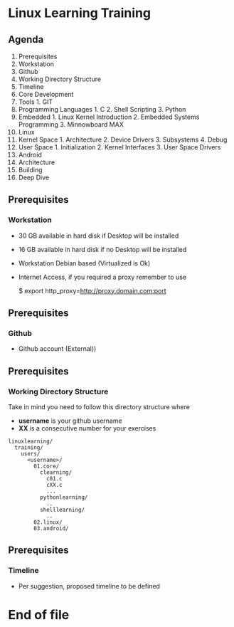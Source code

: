 # Linux Learning Training

## Agenda

1. Prerequisites
  1. Workstation
  2. Github
  3. Working Directory Structure
  4. Timeline
2. Core Development
  1. Tools
    1. GIT
  2. Programming Languages
    1. C
    2. Shell Scripting
    3. Python
  3. Embedded
    1. Linux Kernel Introduction
    2. Embedded Systems Programming
    3. Minnowboard MAX
3. Linux
  1. Kernel Space
    1. Architecture
    2. Device Drivers
    3. Subsystems
    4. Debug
  2. User Space
    1. Initialization
    2. Kernel Interfaces
    3. User Space Drivers
4. Android
  1. Architecture
  2. Building
  3. Deep Dive

## Prerequisites
### Workstation

- 30 GB available in hard disk if Desktop will be installed
- 16 GB available in hard disk if no Desktop will be installed
- Workstation Debian based (Virtualized is Ok)
- Internet Access, if you required a proxy remember to use

     $ export http_proxy=http://proxy.domain.com:port

## Prerequisites
### Github

- Github account (External))

## Prerequisites
### Working Directory Structure

Take in mind you need to follow this directory structure where

 - **username** is your github username
 - **XX** is a consecutive number for your exercises

```
linuxlearning/
  training/
    users/
      <username>/
        01.core/
          clearning/
            c01.c
            cXX.c
            ...
          pythonlearning/
            ..
          shelllearning/
            ..
        02.linux/
        03.android/
```

## Prerequisites
### Timeline

- Per suggestion, proposed timeline to be defined

# End of file

